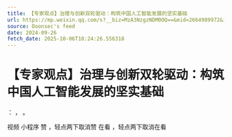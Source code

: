 ```yaml
---
title: 【专家观点】治理与创新双轮驱动：构筑中国人工智能发展的坚实基础
url: https://mp.weixin.qq.com/s?__biz=MzA3NzgzNDM0OQ==&mid=2664989972&idx=2&sn=869874fa8c14dca957c058d57072cc64
source: Doonsec's feed
date: 2024-09-26
fetch_date: 2025-10-06T18:24:26.556318
---
```


# 【专家观点】治理与创新双轮驱动：构筑中国人工智能发展的坚实基础

：
，
。

视频
小程序
赞
，轻点两下取消赞
在看
，轻点两下取消在看